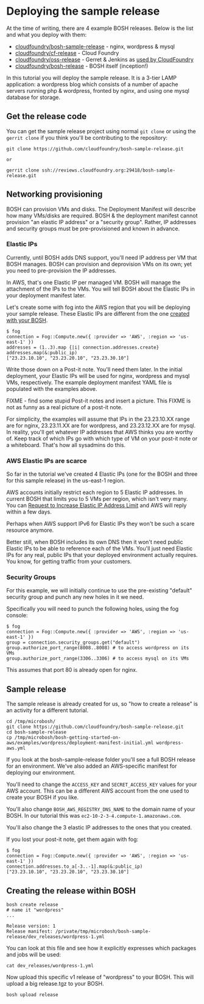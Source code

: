 # Deploying the sample release

At the time of writing, there are 4 example BOSH releases. Below is the list and what you deploy with them:

* [cloudfoundry/bosh-sample-release](https://github.com/cloudfoundry/bosh-sample-release) - nginx, wordpress & mysql
* [cloudfoundry/cf-release](https://github.com/cloudfoundry/cf-release) - Cloud Foundry
* [cloudfoundry/oss-release](https://github.com/cloudfoundry/oss-release) - Gerret & Jenkins as [used by CloudFoundry](http://reviews.cloudfoundry.org/ "Gerrit Code Review")
* [cloudfoundry/bosh-release](https://github.com/cloudfoundry/bosh-release) - BOSH itself (inception!)

In this tutorial you will deploy the sample release. It is a 3-tier LAMP application: a wordpress blog which consists of a number of apache servers running php & wordpress, fronted by nginx, and using one mysql database for storage.

## Get the release code

You can get the sample release project using normal `git clone` or using the `gerrit clone` if you think you'll be contributing to the repository:

```
git clone https://github.com/cloudfoundry/bosh-sample-release.git

or

gerrit clone ssh://reviews.cloudfoundry.org:29418/bosh-sample-release.git
```

## Networking provisioning

BOSH can provision VMs and disks. The Deployment Manifest will describe how many VMs/disks are required. BOSH & the deployment manifest cannot provision "an elastic IP address" or a "security group". Rather, IP addresses and security groups must be pre-provisioned and known in advance.

### Elastic IPs

Currently, until BOSH adds DNS support, you'll need IP address per VM that BOSH manages. BOSH can provision and deprovision VMs on its own; yet you need to pre-provision the IP addresses.

In AWS, that's one Elastic IP per managed VM. BOSH will manage the attachment of the IPs to the VMs. You will tell BOSH about the Elastic IPs in your deployment manifest later.

Let's create some with fog into the AWS region that you will be deploying your sample release. These Elastic IPs are different from the one [created with your BOSH](creating-a-bosh-from-scratch.md).

```
$ fog
connection = Fog::Compute.new({ :provider => 'AWS', :region => 'us-east-1' })
addresses = (1..3).map {|i| connection.addresses.create}
addresses.map(&:public_ip)
["23.23.10.10", "23.23.20.10", "23.23.30.10"]
```

Write those down on a Post-it note. You'll need them later. In the initial deployment, your Elastic IPs will be used for nginx, wordpress and mysql VMs, respectively. The example deployment manifest YAML file is populated with the examples above. 

FIXME - find some stupid Post-it notes and insert a picture. This FIXME is not as funny as a real picture of a post-it note.

For simplicity, the examples will assume that IPs in the 23.23.10.XX range are for nginx, 23.23.11.XX are for wordpress, and 23.23.12.XX are for mysql. In reality, you'll get whatever IP addresses that AWS thinks you are worthy of. Keep track of which IPs go with which type of VM on your post-it note or a whiteboard. That's how all sysadmins do this.

### AWS Elastic IPs are scarce

So far in the tutorial we've created 4 Elastic IPs (one for the BOSH and three for this sample release) in the us-east-1 region.

AWS accounts initially restrict each region to 5 Elastic IP addresses. In current BOSH that limits you to 5 VMs per region, which isn't very many. You can [Request to Increase Elastic IP Address Limit](http://aws.amazon.com/contact-us/eip_limit_request/ "Request to Increase Elastic IP Address Limit") and AWS will reply within a few days. 

Perhaps when AWS support IPv6 for Elastic IPs they won't be such a scare resource anymore. 

Better still, when BOSH includes its own DNS then it won't need public Elastic IPs to be able to reference each of the VMs. You'll just need Elastic IPs for any real, public IPs that your deployed environment actually requires. You know, for getting traffic from your customers.

### Security Groups

For this example, we will initially continue to use the pre-existing "default" security group and punch any new holes in it we need.

Specifically you will need to punch the following holes, using the fog console:

```
$ fog
connection = Fog::Compute.new({ :provider => 'AWS', :region => 'us-east-1' })
group = connection.security_groups.get("default")
group.authorize_port_range(8008..8008) # to access wordpress on its VMs
group.authorize_port_range(3306..3306) # to access mysql on its VMs
```

This assumes that port 80 is already open for nginx.

## Sample release

The sample release is already created for us, so "how to create a release" is an activity for a different tutorial. 

```
cd /tmp/microbosh/
git clone https://github.com/cloudfoundry/bosh-sample-release.git
cd bosh-sample-release
cp /tmp/microbosh/bosh-getting-started-on-aws/examples/wordpress/deployment-manifest-initial.yml wordpress-aws.yml
```

If you look at the bosh-sample-release folder you'll see a full BOSH release for an environment. We've also added an AWS-specific manifest for deploying our environment.

You'll need to change the `ACCESS_KEY` and `SECRET_ACCESS_KEY` values for your AWS account. This can be a different AWS account from the one used to create your BOSH if you like.

You'll also change `BOSH_AWS_REGISTRY_DNS_NAME` to the domain name of your BOSH. In our tutorial this was `ec2-10-2-3-4.compute-1.amazonaws.com`.

You'll also change the 3 elastic IP addresses to the ones that you created.

If you lost your post-it note, get them again with fog:

```
$ fog
connection = Fog::Compute.new({ :provider => 'AWS', :region => 'us-east-1' })
connection.addresses.to_a[-3..-1].map(&:public_ip)
["23.23.10.10", "23.23.20.10", "23.23.30.10"]
```

## Creating the release within BOSH

```
bosh create release
# name it "wordpress"
...

Release version: 1
Release manifest: /private/tmp/microbosh/bosh-sample-release/dev_releases/wordpress-1.yml
```

You can look at this file and see how it explicitly expresses which packages and jobs will be used:

```
cat dev_releases/wordpress-1.yml
```

Now upload this specific v1 release of "wordpress" to your BOSH. This will upload a big release.tgz to your BOSH.

```
bosh upload release
```

